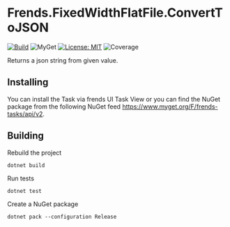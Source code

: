 # Frends.FixedWidthFlatFile.ConvertToJSON

[![Build](https://github.com/FrendsPlatform/Frends.FixedWidthFlatFile/actions/workflows/ConvertToJSON_main.yml/badge.svg)](https://github.com/FrendsPlatform/Frends.FixedWidthFlatFile/actions)
![MyGet](https://img.shields.io/myget/frends-tasks/v/Frends.FixedWidthFlatFile.ConvertToJSON?label=NuGet)
[![License: MIT](https://img.shields.io/badge/License-MIT-green.svg)](https://opensource.org/licenses/MIT)
 ![Coverage](https://app-github-custom-badges.azurewebsites.net/Badge?key=FrendsPlatform/Frends.FixedWidthFlatFile/Frends.FixedWidthFlatFile.ConvertToJSON|main)

Returns a json string from given value.

## Installing

You can install the Task via frends UI Task View or you can find the NuGet package from the following NuGet feed
https://www.myget.org/F/frends-tasks/api/v2.

## Building

Rebuild the project

`dotnet build`

Run tests

`dotnet test`

Create a NuGet package

`dotnet pack --configuration Release`
